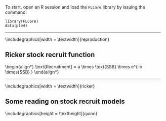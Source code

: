 


To start, open an R session and load the `FLCore` library by issuing the
command:

~~~~ {.code .R}
library(FLCore)
data(ple4)
~~~~


------------

\includegraphics[width = \textwidth]{reproduction}


Ricker stock recruit function
------------


\begin{align*}
\text{Recruitment} = a \times \text{SSB} \times e^{-b \times{SSB} }
\end{align*}

------------

\includegraphics[width = \textwidth]{ricker}



Some reading on stock recruit models
------------

\includegraphics[height = \textheight]{quinn}
